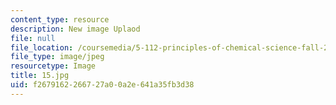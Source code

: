 ```yaml
---
content_type: resource
description: New image Uplaod
file: null
file_location: /coursemedia/5-112-principles-of-chemical-science-fall-2005/f2679162266727a00a2e641a35fb3d38_15.jpg
file_type: image/jpeg
resourcetype: Image
title: 15.jpg
uid: f2679162-2667-27a0-0a2e-641a35fb3d38
---
```

